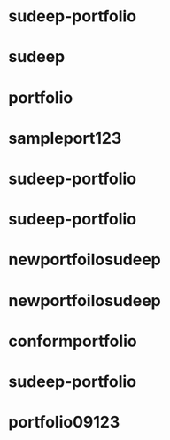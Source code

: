 # sudeep-portfolio
# sudeep
# portfolio
# sampleport123
# sudeep-portfolio
# sudeep-portfolio
# newportfoilosudeep
# newportfoilosudeep
# conformportfolio
# sudeep-portfolio
# portfolio09123
